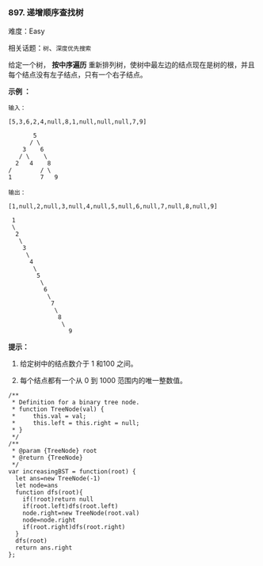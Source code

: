 ### 897. 递增顺序查找树

难度：Easy

相关话题：`树`、`深度优先搜索`

给定一个树， **按中序遍历** 重新排列树，使树中最左边的结点现在是树的根，并且每个结点没有左子结点，只有一个右子结点。







 **示例 ：** 





```
输入：

[5,3,6,2,4,null,8,1,null,null,null,7,9]

       5
      / \
    3    6
   / \    \
  2   4    8
/        / \ 
1        7   9

输出：

[1,null,2,null,3,null,4,null,5,null,6,null,7,null,8,null,9]

 1
 \
  2
   \
    3
     \
      4
       \
        5
         \
          6
           \
            7
             \
              8
               \
                 9  
```





 **提示：** 





1. 给定树中的结点数介于 1 和100 之间。

2. 每个结点都有一个从 0 到 1000 范围内的唯一整数值。






```
/**
 * Definition for a binary tree node.
 * function TreeNode(val) {
 *     this.val = val;
 *     this.left = this.right = null;
 * }
 */
/**
 * @param {TreeNode} root
 * @return {TreeNode}
 */
var increasingBST = function(root) {
  let ans=new TreeNode(-1)
  let node=ans
  function dfs(root){
    if(!root)return null
    if(root.left)dfs(root.left)
    node.right=new TreeNode(root.val)
    node=node.right
    if(root.right)dfs(root.right)
  }
  dfs(root)
  return ans.right
};



```
